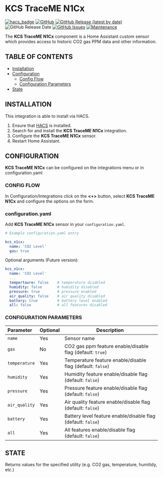 # KCS TraceME N1Cx

[![hacs_badge](https://img.shields.io/badge/HACS-Default-orange.svg)](https://github.com/custom-components/hacs)
[![GitHub](https://img.shields.io/github/license/smartechru/kcs-n1cx)](LICENSE)
[![GitHub Release (latest by date)](https://img.shields.io/github/v/release/smartechru/kcs-n1cx)](https://github.com/smartechru/kcs-n1cx/releases)
![GitHub Release Date](https://img.shields.io/github/release-date/smartechru/kcs-n1cx)
[![GitHub Issues](https://img.shields.io/github/issues/smartechru/kcs-n1cx)](https://github.com/smartechru/kcs-n1cx/issues)
[![Maintenance](https://img.shields.io/badge/Maintained%3F-Yes-brightgreen.svg)](https://github.com/smartechru/kcs-n1cx/graphs/commit-activity)

The **KCS TraceME N1Cx** component is a Home Assistant custom sensor which provides access to historic CO2 gas PPM data and other information.

## TABLE OF CONTENTS

* [Installation](#installation)
* [Configuration](#configuration)
  * [Config Flow](#config-flow)
  * [Configuration Parameters](#configuration-parameters)
* [State](#state)

## INSTALLATION

This integration is able to install via HACS.

1. Ensure that [HACS](https://custom-components.github.io/hacs/) is installed.
2. Search for and install the **KCS TraceME N1Cx** integration.
3. Configure the **KCS TraceME N1Cx** sensor.
4. Restart Home Assistant.

## CONFIGURATION

**KCS TraceME N1Cx** can be configured on the integrations menu or in configuration.yaml

### CONFIG FLOW

In Configuration/Integrations click on the **<+>** button, select **KCS TraceME N1Cx** and configure the options on the form.

### configuration.yaml

Add **KCS TraceME N1Cx** sensor in your `configuration.yaml`.

```yaml
# Example configuration.yaml entry

kcs_n1cx:
  name: 'CO2 Level'
  gas: true

```

Optional arguments (Future version):

```yaml
kcs_n1cx:
  name: 'CO2 Level'
  ...
  tempertaure: false    # temperature disabled
  humidity: false       # humidity disabled
  pressure: true        # pressure enabled
  air_quality: false    # air quality disabled
  battery: true         # battery level enabled
  all: false            # all features disabled

```

### CONFIGURATION PARAMETERS

| Parameter | Optional | Description |
|:--------- | -------- | ----------- |
| `name` | Yes | Sensor name |
| `gas` | No | CO2 gas ppm feature enable/disable flag (default: `true`) |
| `temperature` | Yes | Temperature feature enable/disable flag (default: `false`) |
| `humidity` | Yes | Humidity feature enable/disable flag (default: `false`) |
| `pressure` | Yes | Pressure feature enable/disable flag (default: `false`) |
| `air_quality` | Yes | Air quality feature enable/disable flag (default: `false`) |
| `battery` | Yes | Battery level feature enable/disable flag (default: `false`) |
| `all` | Yes | All features enable/disable flag (default: `false`) |

## STATE

Returns values for the specified utility (e.g. CO2 gas, temperature, humitidy, etc.)
